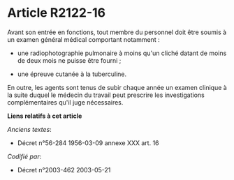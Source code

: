 # Article R2122-16

Avant son entrée en fonctions, tout membre du personnel doit être soumis à un examen général médical comportant notamment :

- une radiophotographie pulmonaire à moins qu'un cliché datant de moins de deux mois ne puisse être fourni ;

- une épreuve cutanée à la tuberculine.

En outre, les agents sont tenus de subir chaque année un examen clinique à la suite duquel le médecin du travail peut
prescrire les investigations complémentaires qu'il juge nécessaires.

**Liens relatifs à cet article**

_Anciens textes_:

  - Décret n°56-284 1956-03-09 annexe XXX art. 16

_Codifié par_:

  - Décret n°2003-462 2003-05-21
